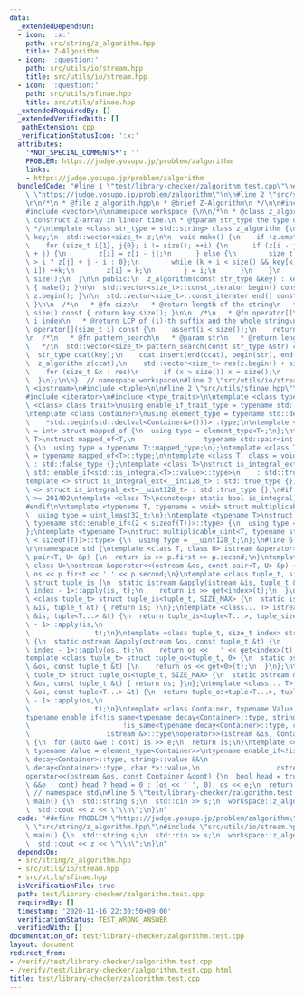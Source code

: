 ```yaml
---
data:
  _extendedDependsOn:
  - icon: ':x:'
    path: src/string/z_algorithm.hpp
    title: Z-Algorithm
  - icon: ':question:'
    path: src/utils/io/stream.hpp
    title: src/utils/io/stream.hpp
  - icon: ':question:'
    path: src/utils/sfinae.hpp
    title: src/utils/sfinae.hpp
  _extendedRequiredBy: []
  _extendedVerifiedWith: []
  _pathExtension: cpp
  _verificationStatusIcon: ':x:'
  attributes:
    '*NOT_SPECIAL_COMMENTS*': ''
    PROBLEM: https://judge.yosupo.jp/problem/zalgorithm
    links:
    - https://judge.yosupo.jp/problem/zalgorithm
  bundledCode: "#line 1 \"test/library-checker/zalgorithm.test.cpp\"\n#define PROBLEM\
    \ \"https://judge.yosupo.jp/problem/zalgorithm\"\n\n#line 2 \"src/string/z_algorithm.hpp\"\
    \n\n/*\n * @file z_algorith.hpp\n * @brief Z-Algorithm\n */\n\n#include <string>\n\
    #include <vector>\n\nnamespace workspace {\n\n/*\n * @class z_algorithm\n * @brief\
    \ construct Z-array in linear time.\n * @tparam str_type the type of string\n\
    \ */\ntemplate <class str_type = std::string> class z_algorithm {\n  str_type\
    \ key;\n  std::vector<size_t> z;\n\n  void make() {\n    if (z.empty()) return;\n\
    \    for (size_t i{1}, j{0}; i != size(); ++i) {\n      if (z[i - j] + i < z[j]\
    \ + j) {\n        z[i] = z[i - j];\n      } else {\n        size_t k{z[j] + j\
    \ > i ? z[j] + j - i : 0};\n        while (k + i < size() && key[k] == key[k +\
    \ i]) ++k;\n        z[i] = k;\n        j = i;\n      }\n    }\n    z.front() =\
    \ size();\n  }\n\n public:\n  z_algorithm(const str_type &key) : key(key), z(size())\
    \ { make(); }\n\n  std::vector<size_t>::const_iterator begin() const { return\
    \ z.begin(); }\n\n  std::vector<size_t>::const_iterator end() const { return z.end();\
    \ }\n\n  /*\n   * @fn size\n   * @return length of the string\n   */\n  size_t\
    \ size() const { return key.size(); }\n\n  /*\n   * @fn operator[]\n   * @param\
    \ i index\n   * @return LCP of (i)-th suffix and the whole string\n   */\n  size_t\
    \ operator[](size_t i) const {\n    assert(i < size());\n    return z[i];\n  }\n\
    \n  /*\n   * @fn pattern_search\n   * @param str\n   * @return length of the string\n\
    \   */\n  std::vector<size_t> pattern_search(const str_type &str) const {\n  \
    \  str_type ccat(key);\n    ccat.insert(end(ccat), begin(str), end(str));\n  \
    \  z_algorithm z(ccat);\n    std::vector<size_t> res(z.begin() + size(), z.end());\n\
    \    for (size_t &x : res)\n      if (x > size()) x = size();\n    return res;\n\
    \  }\n};\n\n}  // namespace workspace\n#line 2 \"src/utils/io/stream.hpp\"\n#include\
    \ <iostream>\n#include <tuple>\n\n#line 2 \"src/utils/sfinae.hpp\"\n#include <cstdint>\n\
    #include <iterator>\n#include <type_traits>\n\ntemplate <class type, template\
    \ <class> class trait>\nusing enable_if_trait_type = typename std::enable_if<trait<type>::value>::type;\n\
    \ntemplate <class Container>\nusing element_type = typename std::decay<decltype(\n\
    \    *std::begin(std::declval<Container&>()))>::type;\n\ntemplate <class T, class\
    \ = int> struct mapped_of {\n  using type = element_type<T>;\n};\ntemplate <class\
    \ T>\nstruct mapped_of<T,\n                 typename std::pair<int, typename T::mapped_type>::first_type>\
    \ {\n  using type = typename T::mapped_type;\n};\ntemplate <class T> using mapped_type\
    \ = typename mapped_of<T>::type;\n\ntemplate <class T, class = void> struct is_integral_ext\
    \ : std::false_type {};\ntemplate <class T>\nstruct is_integral_ext<\n    T, typename\
    \ std::enable_if<std::is_integral<T>::value>::type>\n    : std::true_type {};\n\
    template <> struct is_integral_ext<__int128_t> : std::true_type {};\ntemplate\
    \ <> struct is_integral_ext<__uint128_t> : std::true_type {};\n#if __cplusplus\
    \ >= 201402\ntemplate <class T>\nconstexpr static bool is_integral_ext_v = is_integral_ext<T>::value;\n\
    #endif\n\ntemplate <typename T, typename = void> struct multiplicable_uint {\n\
    \  using type = uint_least32_t;\n};\ntemplate <typename T>\nstruct multiplicable_uint<T,\
    \ typename std::enable_if<(2 < sizeof(T))>::type> {\n  using type = uint_least64_t;\n\
    };\ntemplate <typename T>\nstruct multiplicable_uint<T, typename std::enable_if<(4\
    \ < sizeof(T))>::type> {\n  using type = __uint128_t;\n};\n#line 6 \"src/utils/io/stream.hpp\"\
    \n\nnamespace std {\ntemplate <class T, class U> istream &operator>>(istream &is,\
    \ pair<T, U> &p) {\n  return is >> p.first >> p.second;\n}\ntemplate <class T,\
    \ class U>\nostream &operator<<(ostream &os, const pair<T, U> &p) {\n  return\
    \ os << p.first << ' ' << p.second;\n}\ntemplate <class tuple_t, size_t index>\
    \ struct tuple_is {\n  static istream &apply(istream &is, tuple_t &t) {\n    tuple_is<tuple_t,\
    \ index - 1>::apply(is, t);\n    return is >> get<index>(t);\n  }\n};\ntemplate\
    \ <class tuple_t> struct tuple_is<tuple_t, SIZE_MAX> {\n  static istream &apply(istream\
    \ &is, tuple_t &t) { return is; }\n};\ntemplate <class... T> istream &operator>>(istream\
    \ &is, tuple<T...> &t) {\n  return tuple_is<tuple<T...>, tuple_size<tuple<T...>>::value\
    \ - 1>::apply(is,\n                                                          \
    \                t);\n}\ntemplate <class tuple_t, size_t index> struct tuple_os\
    \ {\n  static ostream &apply(ostream &os, const tuple_t &t) {\n    tuple_os<tuple_t,\
    \ index - 1>::apply(os, t);\n    return os << ' ' << get<index>(t);\n  }\n};\n\
    template <class tuple_t> struct tuple_os<tuple_t, 0> {\n  static ostream &apply(ostream\
    \ &os, const tuple_t &t) {\n    return os << get<0>(t);\n  }\n};\ntemplate <class\
    \ tuple_t> struct tuple_os<tuple_t, SIZE_MAX> {\n  static ostream &apply(ostream\
    \ &os, const tuple_t &t) { return os; }\n};\ntemplate <class... T> ostream &operator<<(ostream\
    \ &os, const tuple<T...> &t) {\n  return tuple_os<tuple<T...>, tuple_size<tuple<T...>>::value\
    \ - 1>::apply(os,\n                                                          \
    \                t);\n}\ntemplate <class Container, typename Value = element_type<Container>>\n\
    typename enable_if<!is_same<typename decay<Container>::type, string>::value &&\n\
    \                       !is_same<typename decay<Container>::type, char *>::value,\n\
    \                   istream &>::type\noperator>>(istream &is, Container &cont)\
    \ {\n  for (auto &&e : cont) is >> e;\n  return is;\n}\ntemplate <class Container,\
    \ typename Value = element_type<Container>>\ntypename enable_if<!is_same<typename\
    \ decay<Container>::type, string>::value &&\n                       !is_same<typename\
    \ decay<Container>::type, char *>::value,\n                   ostream &>::type\n\
    operator<<(ostream &os, const Container &cont) {\n  bool head = true;\n  for (auto\
    \ &&e : cont) head ? head = 0 : (os << ' ', 0), os << e;\n  return os;\n}\n} \
    \ // namespace std\n#line 5 \"test/library-checker/zalgorithm.test.cpp\"\n\nint\
    \ main() {\n  std::string s;\n  std::cin >> s;\n  workspace::z_algorithm z(s);\n\
    \  std::cout << z << \"\\n\";\n}\n"
  code: "#define PROBLEM \"https://judge.yosupo.jp/problem/zalgorithm\"\n\n#include\
    \ \"src/string/z_algorithm.hpp\"\n#include \"src/utils/io/stream.hpp\"\n\nint\
    \ main() {\n  std::string s;\n  std::cin >> s;\n  workspace::z_algorithm z(s);\n\
    \  std::cout << z << \"\\n\";\n}\n"
  dependsOn:
  - src/string/z_algorithm.hpp
  - src/utils/io/stream.hpp
  - src/utils/sfinae.hpp
  isVerificationFile: true
  path: test/library-checker/zalgorithm.test.cpp
  requiredBy: []
  timestamp: '2020-11-16 22:30:50+09:00'
  verificationStatus: TEST_WRONG_ANSWER
  verifiedWith: []
documentation_of: test/library-checker/zalgorithm.test.cpp
layout: document
redirect_from:
- /verify/test/library-checker/zalgorithm.test.cpp
- /verify/test/library-checker/zalgorithm.test.cpp.html
title: test/library-checker/zalgorithm.test.cpp
---
```

